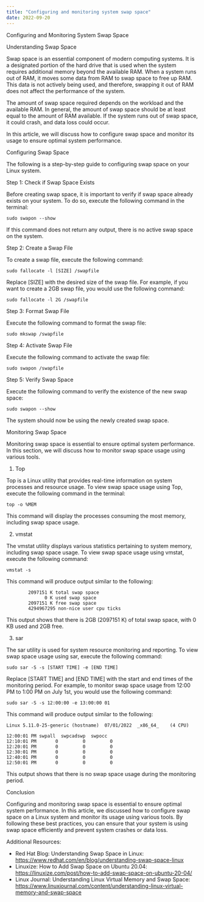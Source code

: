 ```yaml
---
title: "Configuring and monitoring system swap space"
date: 2022-09-20
---
```





Configuring and Monitoring System Swap Space

Understanding Swap Space

Swap space is an essential component of modern computing systems. It is a designated portion of the hard drive that is used when the system requires additional memory beyond the available RAM. When a system runs out of RAM, it moves some data from RAM to swap space to free up RAM. This data is not actively being used, and therefore, swapping it out of RAM does not affect the performance of the system.

The amount of swap space required depends on the workload and the available RAM. In general, the amount of swap space should be at least equal to the amount of RAM available. If the system runs out of swap space, it could crash, and data loss could occur.

In this article, we will discuss how to configure swap space and monitor its usage to ensure optimal system performance.

Configuring Swap Space

The following is a step-by-step guide to configuring swap space on your Linux system.

Step 1: Check if Swap Space Exists

Before creating swap space, it is important to verify if swap space already exists on your system. To do so, execute the following command in the terminal:

```
sudo swapon --show
```

If this command does not return any output, there is no active swap space on the system.

Step 2: Create a Swap File

To create a swap file, execute the following command:

```
sudo fallocate -l [SIZE] /swapfile
```

Replace [SIZE] with the desired size of the swap file. For example, if you want to create a 2GB swap file, you would use the following command:

```
sudo fallocate -l 2G /swapfile
```

Step 3: Format Swap File

Execute the following command to format the swap file:

```
sudo mkswap /swapfile
```

Step 4: Activate Swap File

Execute the following command to activate the swap file:

```
sudo swapon /swapfile
```

Step 5: Verify Swap Space

Execute the following command to verify the existence of the new swap space:

```
sudo swapon --show
```

The system should now be using the newly created swap space.

Monitoring Swap Space

Monitoring swap space is essential to ensure optimal system performance. In this section, we will discuss how to monitor swap space usage using various tools.

1. Top

Top is a Linux utility that provides real-time information on system processes and resource usage. To view swap space usage using Top, execute the following command in the terminal:

```
top -o %MEM
```

This command will display the processes consuming the most memory, including swap space usage.

2. vmstat

The vmstat utility displays various statistics pertaining to system memory, including swap space usage. To view swap space usage using vmstat, execute the following command:

```
vmstat -s
```

This command will produce output similar to the following:

```
        2097151 K total swap space
              0 K used swap space
        2097151 K free swap space
        4294967295 non-nice user cpu ticks
```

This output shows that there is 2GB (2097151 K) of total swap space, with 0 KB used and 2GB free.

3. sar

The sar utility is used for system resource monitoring and reporting. To view swap space usage using sar, execute the following command:

```
sudo sar -S -s [START TIME] -e [END TIME]
```

Replace [START TIME] and [END TIME] with the start and end times of the monitoring period. For example, to monitor swap space usage from 12:00 PM to 1:00 PM on July 1st, you would use the following command:

```
sudo sar -S -s 12:00:00 -e 13:00:00 01
```

This command will produce output similar to the following:

```
Linux 5.11.0-25-generic (hostname) 	07/01/2022 	_x86_64_	(4 CPU)

12:00:01 PM swpall  swpcadswp  swpocc
12:10:01 PM       0         0         0
12:20:01 PM       0         0         0
12:30:01 PM       0         0         0
12:40:01 PM       0         0         0
12:50:01 PM       0         0         0
```

This output shows that there is no swap space usage during the monitoring period.

Conclusion

Configuring and monitoring swap space is essential to ensure optimal system performance. In this article, we discussed how to configure swap space on a Linux system and monitor its usage using various tools. By following these best practices, you can ensure that your system is using swap space efficiently and prevent system crashes or data loss.

Additional Resources:

- Red Hat Blog: Understanding Swap Space in Linux: https://www.redhat.com/en/blog/understanding-swap-space-linux
- Linuxize: How to Add Swap Space on Ubuntu 20.04: https://linuxize.com/post/how-to-add-swap-space-on-ubuntu-20-04/
- Linux Journal: Understanding Linux Virtual Memory and Swap Space: https://www.linuxjournal.com/content/understanding-linux-virtual-memory-and-swap-space